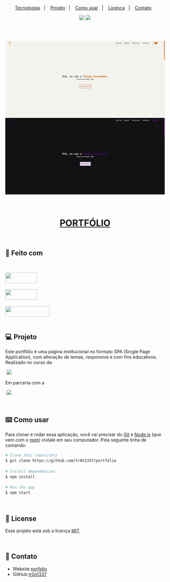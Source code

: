 <p align="center">
  <a href="#-feito-com">Tecnologias</a>&nbsp;&nbsp;&nbsp;|&nbsp;&nbsp;&nbsp;
  <a href="#-projeto">Projeto</a>&nbsp;&nbsp;&nbsp;|&nbsp;&nbsp;&nbsp;
  <a href="#%EF%B8%8F-como-usar">Como usar</a>&nbsp;&nbsp;&nbsp;|&nbsp;&nbsp;&nbsp;
  <a href="#-license">Licença</a>&nbsp;&nbsp;&nbsp;|&nbsp;&nbsp;&nbsp;
  <a href="#-contato">Contato</a>&nbsp;&nbsp;&nbsp;
</p>

<p align="center"><img src="https://img.shields.io/static/v1?label=PRs&message=A%20Liga%20Digital&color=C06014&labelColor=424642"></img>
<img src="https://img.shields.io/static/v1?label=license&message=MIT&color=C06014&labelColor=424642"></img>
</p>

<br>
<br>


![screenshot](/.github/ov1.png)
![screenshot](/.github/ov2.png)

<br>
  
<h1 align="center">
  <a href="https://thiagoportfolio.vercel.app/">PORTFÓLIO</a>
</h1>

<br>

## 🚀 Feito com
<br>

<a href="https://developer.mozilla.org/pt-BR/docs/Web/HTML"><img width="100px" height="33px" src="https://img.shields.io/badge/HTML5-E34F26?style=for-the-badge&logo=html5&logoColor=white"/></a><br><br>
<a href="https://developer.mozilla.org/docs/Web/CSS"><img width="100px" height="33px" src="https://img.shields.io/badge/CSS3-1572B6?style=for-the-badge&logo=css3&logoColor=white"/></a><br><br>
<a href="https://developer.mozilla.org/docs/orphaned/Web/JavaScript"><img width="140px" height="33px" src="https://img.shields.io/badge/JavaScript-323330?style=for-the-badge&logo=javascript&logoColor=F7DF1E"/></a><br><br>

## 💻 Projeto
Este portfólio é uma página institucional no formato SPA (Single Page Application), com alteração de temas, responsiva e com fins educativos. 
Realizado no curso da:<p>&nbsp;<img src="https://img.shields.io/static/v1?label=&message=A%20Liga%20Digital&color=C06014&labelColor=0000"></p>
Em parceria com a 
<p>&nbsp;<img src="https://img.shields.io/static/v1?label=&message=Driven.cx&color=07a377&labelColor=0000"></p>
<br>

## ⌨️ Como usar

Para clonar e rodar essa aplicação, você vai precisar do [Git](https://git-scm.com) e [Node.js](https://nodejs.org/en/download/) (que vem com o  [npm](http://npmjs.com)) instale em seu computador. Pela seguinte linha de comando:

```bash
# Clone this repository
$ git clone https://github.com/tr0n1337/portfolio

# Install dependencies
$ npm install

# Run the app
$ npm start
```

<br>

## 📝 License
Esse projeto está sob a licença [MIT](https://choosealicense.com/licenses/mit/). 

<br>

## 📱 Contato

- Website [porfolio](https://thiagoportfolio.vercel.app/)
- GitHub [tr0n1337](https://github.com/tr0n1337/)
